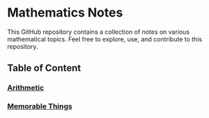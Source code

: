 # Mathematics Notes

This GitHub repository contains a collection of notes on various mathematical topics.
Feel free to explore, use, and contribute to this repository.

## Table of Content

### [Arithmetic](Arithmetic.md)
### [Memorable Things](Memorable_Things.md)

